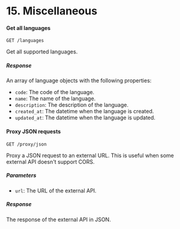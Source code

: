 # 15. Miscellaneous

#### Get all languages

```
GET /languages
```

Get all supported languages.

##### Response

An array of language objects with the following properties:

- `code`: The code of the language.
- `name`: The name of the language.
- `description`: The description of the language.
- `created_at`: The datetime when the language is created.
- `updated_at`: The datetime when the language is updated.

#### Proxy JSON requests

```
GET /proxy/json
```

Proxy a JSON request to an external URL. This is useful when some external API doesn't support CORS.

##### Parameters

- `url`: The URL of the external API.

##### Response

The response of the external API in JSON.
